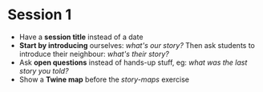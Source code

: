 # Session 1

* Have a **session title** instead of a date
* **Start by introducing** ourselves: *what's our story?* Then ask students to introduce their neighbour: *what's their story?*
* Ask **open questions** instead of hands-up stuff, eg: *what was the last story you told?*
* Show a **Twine map** before the *story-maps* exercise
